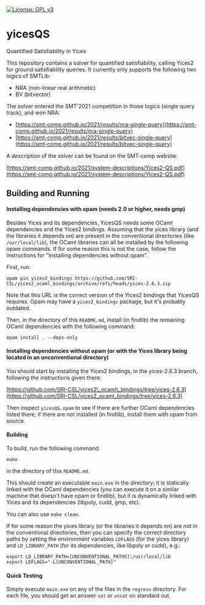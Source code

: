 [![License: GPL v3](https://img.shields.io/badge/License-GPLv3-blue.svg)](https://www.gnu.org/licenses/gpl-3.0)

# yicesQS
Quantified Satisfiability in Yices

This repository contains a solver for quantified satisfiability, calling Yices2 for ground satisfiability queries. It currently only supports the following two logics of SMTLib:

- NRA (non-linear real arithmetic)
- BV (bitvector)

The solver entered the SMT'2021 competition in those logics (single query track), and won NRA:

- [https://smt-comp.github.io/2021/results/nra-single-query](https://smt-comp.github.io/2021/results/nra-single-query)
- [https://smt-comp.github.io/2021/results/bitvec-single-query](https://smt-comp.github.io/2021/results/bitvec-single-query)

A description of the solver can be found on the SMT-comp website:

[https://smt-comp.github.io/2021/system-descriptions/Yices2-QS.pdf](https://smt-comp.github.io/2021/system-descriptions/Yices2-QS.pdf)

## Building and Running

#### Installing dependencies with opam (needs 2.0 or higher, needs gmp)

Besides Yices and its dependencies, YicesQS needs some OCaml dependencies and the Yices2 bindings. Assuming that the yices library (and the libraries it depends on) are present in the conventional directories (like `/usr/local/lib`), the OCaml libraries can all be installed by the following opam commands. 
If for some reason this is not the case, follow the instructions for "Installing dependencies without opam".

First, run:

```
opam pin yices2_bindings https://github.com/SRI-CSL/yices2_ocaml_bindings/archive/refs/heads/yices-2.6.3.zip
```
Note that this URL is the correct version of the Yices2 bindings that YicesQS requires. Opam may have a `yices2_bindings` package, but it's probably outdated.

Then, in the directory of this `README.md`, install (in findlib) the remaining OCaml dependencies with the following command:

```
opam install . --deps-only
```

#### Installing dependencies without opam (or with the Yices library being located in an unconventional directory)

You should start by installing the Yices2 bindings, in the yices-2.6.3 branch,
following the instructions given there:

[https://github.com/SRI-CSL/yices2\_ocaml\_bindings/tree/yices-2.6.3](https://github.com/SRI-CSL/yices2_ocaml_bindings/tree/yices-2.6.3)

Then inspect `yicesQS.opam` to see if there are further OCaml dependencies listed there; if there are not installed (in findlib), install them with opam from source.

#### Building

To build, run the following command:

```
make
```
in the directory of this `README.md`.

This should create an executable `main.exe` in the directory; it is statically linked with the OCaml dependencies (you can execute it on a similar machine that doesn't have opam or findlib), but it is dynamically linked with Yices and its dependencies (libpoly, cudd, gmp, etc).

You can also use `make clean`.

If for some reason the yices library (or the libraries it depends on) are not in the conventional directories, then you can specify the correct directory paths by setting the environment variables `LDFLAGS` (for the yices library) and `LD_LIBRARY_PATH` (for its dependencies, like libpoly or cudd), e.g.:

```
export LD_LIBRARY_PATH=[UNCONVENTIONAL_PATHS]:/usr/local/lib
export LDFLAGS="-L[UNCONVENTIONAL_PATH]"
```


#### Quick Testing

Simply execute `main.exe` on any of the files in the `regress` directory.
For each file, you should get an answer `sat` or `unsat` on standard out.